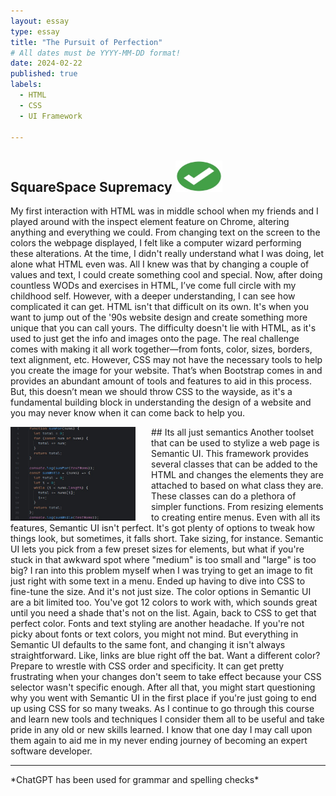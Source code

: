 ```yaml
---
layout: essay
type: essay
title: "The Pursuit of Perfection"
# All dates must be YYYY-MM-DD format!
date: 2024-02-22
published: true
labels:
  - HTML
  - CSS
  - UI Framework

---
```


## SquareSpace Supremacy <img class="img-fluid" src="../img/GreenCheckMark.jpg" width="75" height="50">
My first interaction with HTML was in middle school when my friends and I played around with the inspect element feature on Chrome, altering anything and everything we could. From changing text on the screen to the colors the webpage displayed, I felt like a computer wizard performing these alterations. At the time, I didn't really understand what I was doing, let alone what HTML even was. All I knew was that by changing a couple of values and text, I could create something cool and special. Now, after doing countless WODs and exercises in HTML, I’ve come full circle with my childhood self. However, with a deeper understanding, I can see how complicated it can get. HTML isn't that difficult on its own. It's when you want to jump out of the '90s website design and create something more unique that you can call yours. The difficulty doesn't lie with HTML, as it's used to just get the info and images onto the page. The real challenge comes with making it all work together—from fonts, color, sizes, borders, text alignment, etc. However, CSS may not have the necessary tools to help you create the image for your website. That’s when Bootstrap comes in and provides an abundant amount of tools and features to aid in this process. But, this doesn’t mean we should throw CSS to the wayside, as it's a fundamental building block in understanding the design of a website and you may never know when it can come back to help you.

<img class="img-fluid" src="../img/codeexample.jpg" width="200" height="150" style="float: left; margin-right: 25px;">
## Its all just semantics
Another toolset that can be used to stylize a web page is Semantic UI. This framework provides several classes that can be added to the HTML and changes the elements they are attached to based on what class they are. These classes can do a plethora of simpler functions. From resizing elements to creating entire menus. Even with all its features, Semantic UI isn't perfect. It's got plenty of options to tweak how things look, but sometimes, it falls short. Take sizing, for instance. Semantic UI lets you pick from a few preset sizes for elements, but what if you're stuck in that awkward spot where "medium" is too small and "large" is too big? I ran into this problem myself when I was trying to get an image to fit just right with some text in a menu. Ended up having to dive into CSS to fine-tune the size. And it's not just size. The color options in Semantic UI are a bit limited too. You've got 12 colors to work with, which sounds great until you need a shade that's not on the list. Again, back to CSS to get that perfect color. Fonts and text styling are another headache. If you're not picky about fonts or text colors, you might not mind. But everything in Semantic UI defaults to the same font, and changing it isn't always straightforward. Like, links are blue right off the bat. Want a different color? Prepare to wrestle with CSS order and specificity. It can get pretty frustrating when your changes don't seem to take effect because your CSS selector wasn't specific enough. After all that, you might start questioning why you went with Semantic UI in the first place if you're just going to end up using CSS for so many tweaks.
As I continue to go through this course and learn new tools and techniques I consider them all to be useful and take pride in any old or new skills learned. I know that one day I may call upon them again to aid me in my never ending journey of becoming an expert software developer.
<hr width="100%" size="3">
*ChatGPT has been used for grammar and spelling checks*

